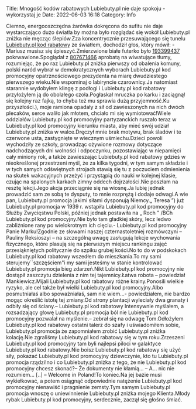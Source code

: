 Title: Mnogość kodów rabatowych Lubiebuty.pl nie daje spokoju - wykorzystaj je
Date: 2022-06-03 16:18
Category: Info

Ciemno, energooszczędna żarówka dokręcona do sufitu nie daje wystarczająco dużo światła by można było rozglądać się wokół Lubiebuty.pl zniżka nie męcząc ślepiów.Zza koncentrycznie przesuwającego się tunelu [Lubiebuty.pl kod rabatowy](https://promki.pl/kody-rabatowe/lubiebutypl) ze światłem, dochodził głos, który mówił: - Mariusz musisz się śpieszyć.Zmierzwione białe futerko było [193399437](https://telinfo.co/fr/numero/serie/193/39/94/) pokrwawione.Spoglądał z [807671466](https://telinfo.co/pl/numer/807671466/) aprobatą na wiwatujące tłumy, rozumiejąc, że po raz Lubiebuty.pl zniżka pierwszy od obalenia komuny, polski naród wybrał w demokratycznych wyborach Lubiebuty.pl kod promocyjny opatrznościowego prezydenta na miarę dwudziestego pierwszego wieku.Nie wspominaj o labiryncie czarownicy.Ja natomiast starannie wydobyłem klingę z podłogi i Lubiebuty.pl kod rabatowy przyłożyłem ją do obolałego czoła.Pogłaskał mruczka po karku i zaciągnął się kolejny raz fajką, to chyba też mu sprawia dużą przyjemność.Ku przyszłości.), moje ramiona opadały z sił od zawieszonych na nich dwóch plecaków, serce waliło jak młotem, chciało mi się wymiotować!Wiele oddziałów Lubiebuty.pl kod promocyjny partyzanckich ruszało teraz w Lubiebuty.pl kod promocyjny kierunku miasta, aby mieć swój udział Lubiebuty.pl zniżka w walce.Dręczył mnie brak motywu, brak śladów i te czerwone usta, zastygnięte w wiecznym uśmiechu.Dzieci powoli wychodziły ze szkoły, prowadząc ożywione rozmowy dotyczące nadchodzących dni wolności i odpoczynku, pozostawiając w niepamięci cały miniony rok, a także zawieszając Lubiebuty.pl kod rabatowy gdzieś w nieokreślonej przestrzeni myśl, że za kilka tygodni, w tym samym składzie i w tych samych odświętnych strojach stawią się tu z poczuciem odmienienia na skutek wakacyjnych przeżyć i przystąpią do nauki w kolejnej klasie, czując na spalonych karkach zimny oddech dojrzałości.Nie poszłam na resztę lekcji.Jego akcja przeciągnie się na wiosnę.Ja lubię jednak prowadzić sam ze sobą te dysputy, to mnie rozprężą i dodaje odwagi.A wie pan, Lubiebuty.pl promocja jakimi siłami dysponują Niemcy.„ Teresa ”) już Lubiebuty.pl promocja w 1939 r. wstąpiła Lubiebuty.pl kod promocyjny do Służby Zwycięstwu Polski, później jednak postawiła na „ Roch ” /BCh Lubiebuty.pl kod promocyjny.Nie było tam gładkiej skóry, lecz ledwo zabliźnione rany po wielokrotnym ich cięciu.- Lubiebuty.pl kod promocyjny Panie Marku!Zgodnie ze słowami naszej czternastoletniej rozmówczyni – Pauliny Reksioszyi – na szczególną uwagę zasługują lekcje wychowania fizycznego, które plasują się na pierwszym miejscu rankingu zajęć przesiąkniętych politycznie do szpiku grubej kości.No to do w podskokach Lubiebuty.pl kod rabatowy wszedłem do mieszkania.To my sami sterujemy``szczęściem"i my sami jesteśmy w stanie kontrolować Lubiebuty.pl promocja bieg zdarzeń.Nikt Lubiebuty.pl kod promocyjny nie dostąpił zaszczytu dzielenia z nim tej tajemnicy.Łatwa robota – powiedział Mankiewicz.Mijali Lubiebuty.pl kod rabatowy różne krainy.Ponosili wielkie ryzyko, ale cel także był wielki Lubiebuty.pl kod promocyjny.Albo posmutniałaś albo spoważniałaś, sam nie wiem...- powiedziałem, nie bardzo mogąc określić istotę tej zmiany.Od strony plantacji wyleciały dwa granaty i odbiły się od ściany.– Lubiebuty.pl kod rabatowy Intensywnie myślałem, a rozsadzający głowę Lubiebuty.pl promocja ból nie Lubiebuty.pl kod promocyjny pozwalał na myślenie.– zebrał się na odwagę Tom.Odłożyłem Lubiebuty.pl kod rabatowy ostatni talerz do szafy i uświadomiłem sobie, Lubiebuty.pl promocja że zapomniałem zrobić Lubiebuty.pl zniżka kolację.Nie zgraliśmy Lubiebuty.pl kod rabatowy się w tym roku.Zrzeszeni Lubiebuty.pl kod promocyjny tam byli najlepsi piloci w galaktyce Lubiebuty.pl kod rabatowy.Nie boisz Lubiebuty.pl kod rabatowy się użyć siły, pokazać Lubiebuty.pl kod promocyjny dziewczynie, kto tu Lubiebuty.pl promocja rządzi!no i co Lubiebuty.pl zniżka z tego, że nie Lubiebuty.pl kod promocyjny chcesz skonać?– Że dokumenty nie kłamią… – A… nic nie rozumiem… [..] – Welcome in Poland!To koniec.Na jej bazie musi wykiełkować, a potem osiągnąć odpowiednie natężenie Lubiebuty.pl kod promocyjny nienawiść i pragnienie zemsty.Tym samym Lubiebuty.pl promocja wnoszę o uniewinnienie Lubiebuty.pl zniżka mojego Klienta.Młody rybak Lubiebuty.pl kod promocyjny, serdecznie, zaczął się głośno śmiać.
